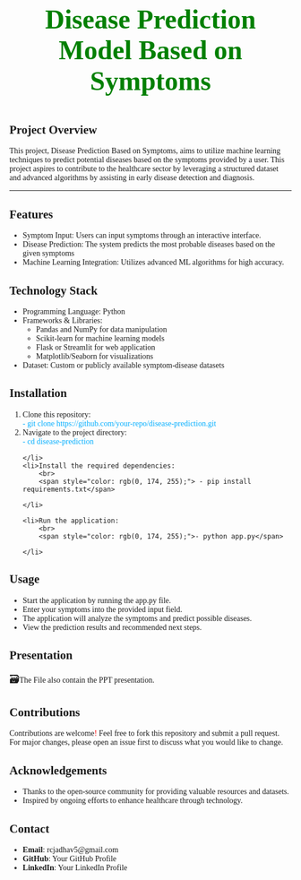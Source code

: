 <body style="font-family: 'Times New Roman', Times, serif;">
   
<center><p style="color: green; font-family: 'Times New Roman', Times, serif; font-size: 48px; font-weight: 700;"> Disease Prediction Model Based on Symptoms</p></center>
 
<h2 >Project Overview</h2>
<p >This project, Disease Prediction Based on Symptoms, aims to utilize machine learning techniques to predict potential diseases based on the symptoms provided by a user. This project aspires to contribute to the healthcare sector by leveraging a structured dataset and advanced algorithms by assisting in early disease detection and diagnosis.</p>
<hr>
<h2 >Features</h2>

<ul>
    <li>Symptom Input: Users can input symptoms through an interactive interface.</li>
    <li>Disease Prediction: The system predicts the most probable diseases based on the given symptoms</li>
    <li>Machine Learning Integration: Utilizes advanced ML algorithms for high accuracy.</li>
</ul>

<h2 >Technology Stack</h2>

<ul>
    <li>Programming Language: Python</li>
    <li>Frameworks & Libraries:
        <ul>
            <li>Pandas and NumPy for data manipulation</li>
            <li>Scikit-learn for machine learning models</li>
            <li>Flask or Streamlit for web application</li>
            <li>Matplotlib/Seaborn for visualizations</li>
        </ul>
    </li>
    <li>Dataset: Custom or publicly available symptom-disease datasets</li>

</ul>



<h2 >Installation</h2>

<ol>
    <li>
        Clone this repository:
        <br>
        <span style="color: rgb(0, 174, 255);">- git clone https://github.com/your-repo/disease-prediction.git</span>
    </li>
    <li>
        Navigate to the project directory:
        <br>
        <span style="color: rgb(0, 174, 255);">- cd disease-prediction</span>
        
    </li>
    <li>Install the required dependencies:
        <br>
        <span style="color: rgb(0, 174, 255);"> - pip install requirements.txt</span>
        
    </li>

    <li>Run the application:
        <br>
        <span style="color: rgb(0, 174, 255);">- python app.py</span>
        
    </li>
</ol>


<h2 >Usage</h2>

<ul>
    <li>Start the application by running the app.py file.</li>
    <li>Enter your symptoms into the provided input field.</li>
    <li>The application will analyze the symptoms and predict possible diseases.</li>
    <li>View the prediction results and recommended next steps.</li>
</ul>




<h2 >Presentation</h2>

<p> <span style="font-size: large;">🗃️</span>The File also contain the PPT presentation.</p>




<h2 >Contributions</h2>

<p>Contributions are welcome<span style="color: red;">!</span> Feel free to fork this repository and submit a pull request. For major changes, please open an issue first to discuss what you would like to change.</p>


<h2 >Acknowledgements</h2>

<ul>
    <li>Thanks to the open-source community for providing valuable resources and datasets.</li>
    <li>Inspired by ongoing efforts to enhance healthcare through technology.</li>
</ul>

<h2 >Contact</h2>

<ul>
    <li><b>Email</b>: rcjadhav5@gmail.com</li>
    <li><b>GitHub</b>: Your GitHub Profile</li>
    <li><b>LinkedIn</b>: Your LinkedIn Profile</li>
</ul>



</body>
